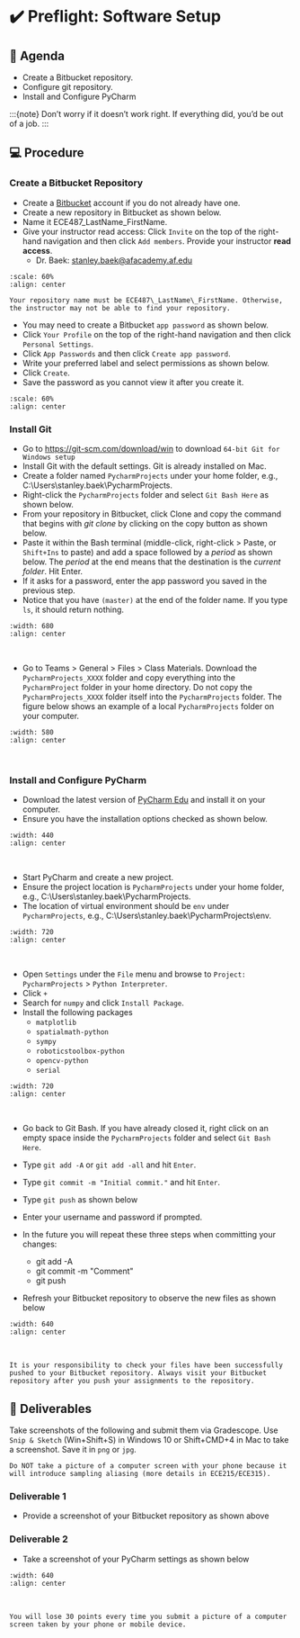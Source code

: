 # ✔️ Preflight: Software Setup

## 📜 Agenda
- Create a Bitbucket repository.
- Configure git repository.
- Install and Configure PyCharm

:::{note}
Don’t worry if it doesn’t work right. If everything did, you’d be out of a job.
:::

## 💻 Procedure

### Create a Bitbucket Repository

- Create a <a href="https://bitbucket.org/" target="_blank">Bitbucket</a> account if you do not already have one.
- Create a new repository in Bitbucket as shown below.
- Name it ECE487\_LastName\_FirstName.
- Give your instructor read access: Click `Invite` on the top of the right-hand navigation and then click `Add members`. Provide your instructor **read access**. 
    - Dr. Baek: stanley.baek@afacademy.af.edu

```{image} ./figures/BitBucketConfig.gif
:scale: 60%
:align: center
```

```{Note}
Your repository name must be ECE487\_LastName\_FirstName. Otherwise, the instructor may not be able to find your repository.
```

- You may need to create a Bitbucket `app password` as shown below.
- Click `Your Profile` on the top of the right-hand navigation and then click `Personal Settings`. 
- Click `App Passwords` and then click `Create app password`. 
- Write your preferred label and select permissions as shown below.
- Click `Create`.
- Save the password as you cannot view it after you create it.

```{image} ./figures/BitBucketAppPassword.gif
:scale: 60%
:align: center
```

### Install Git

- Go to https://git-scm.com/download/win to download `64-bit Git for Windows setup`
- Install Git with the default settings. Git is already installed on Mac. 
- Create a folder named `PycharmProjects` under your home folder, e.g., C:\Users\stanley.baek\PycharmProjects. 
- Right-click the `PycharmProjects` folder and select `Git Bash Here` as shown below.   
- From your repository in Bitbucket, click Clone and copy the command that begins with _git clone_ by clicking on the copy button as shown below.  
- Paste it within the Bash terminal (middle-click, right-click > Paste, or `Shift+Ins` to paste) and add a space followed by a _period_ as shown below. The _period_ at the end means that the destination is the _current folder_. Hit Enter.
- If it asks for a password, enter the app password you saved in the previous step.
- Notice that you have `(master)` at the end of the folder name. If you type `ls`, it should return nothing.

```{image} ./figures/GitClone.gif
:width: 680
:align: center
```
<br>

- Go to Teams > General > Files > Class Materials. Download the `PycharmProjects_XXXX` folder and copy everything into the `PycharmProject` folder in your home directory. Do not copy the `PycharmProjects_XXXX` folder itself into the `PycharmProjects` folder.  The figure below shows an example of a local `PycharmProjects` folder on your computer.


```{image} ./figures/PycharmProjectsFolder.png
:width: 580
:align: center
```
<br>


### Install and Configure PyCharm

- Download the latest version of [PyCharm Edu](https://www.jetbrains.com/edu-products/download/#section=pycharm-edu) and install it on your computer.
- Ensure you have the installation options checked as shown below. 

```{image} ./figures/PyCharmInstallationOptions.png
:width: 440
:align: center
```
<br>

- Start PyCharm and create a new project.
- Ensure the project location is `PycharmProjects` under your home folder, e.g., C:\Users\stanley.baek\PycharmProjects.
- The location of virtual environment should be `env` under `PycharmProjects`, e.g., C:\Users\stanley.baek\PycharmProjects\env.

```{image} ./figures/PycharmNewProject.gif
:width: 720
:align: center
```
<br>

- Open `Settings` under the `File` menu and browse to `Project: PycharmProjects` > `Python Interpreter`.
- Click `+` 
- Search for `numpy` and click `Install Package`.
- Install the following packages
    - `matplotlib`
    - `spatialmath-python`
    - `sympy`
    - `roboticstoolbox-python`
    - `opencv-python`
    - `serial`
    

```{image} ./figures/InstallNumpy.gif
:width: 720
:align: center
```
<br>

- Go back to Git Bash. If you have already closed it, right click on an empty space inside the `PycharmProjects` folder and select `Git Bash Here`.
- Type `git add -A` or `git add -all` and hit `Enter`.
- Type `git commit -m "Initial commit."` and hit `Enter`.
- Type `git push` as shown below
- Enter your username and password if prompted.


- In the future you will repeat these three steps when committing your changes:
    - git add -A
    - git commit -m "Comment"
    - git push

- Refresh your Bitbucket repository to observe the new files as shown below


```{image} ./figures/BitBucketPushed.png
:width: 640
:align: center
```
<br>

```{Attention} 
It is your responsibility to check your files have been successfully pushed to your Bitbucket repository. Always visit your Bitbucket repository after you push your assignments to the repository.
```

## 🚚 Deliverables

Take screenshots of the following and submit them via Gradescope.  Use `Snip & Sketch` (Win+Shift+S) in Windows 10 or Shift+CMD+4 in Mac to take a screenshot. Save it in `png` or `jpg`.  

```{Warning}
Do NOT take a picture of a computer screen with your phone because it will introduce sampling aliasing (more details in ECE215/ECE315). 
```

### Deliverable 1
- Provide a screenshot of your Bitbucket repository as shown above 

### Deliverable 2

- Take a screenshot of your PyCharm settings as shown below

```{image} ./figures/PyCharmSetting.png
:width: 640
:align: center
```
<br>


```{Warning}
You will lose 30 points every time you submit a picture of a computer screen taken by your phone or mobile device. 
```





